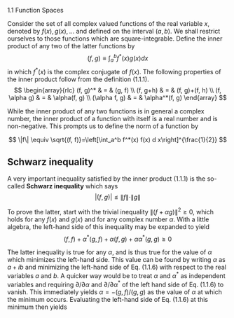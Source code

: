 1.1 Function Spaces

Consider the set of all complex valued functions of the real variable $x$, denoted by $f(x), g(x), \ldots$ and defined on the interval $(a, b)$. We shall restrict ourselves to those functions which are square-integrable. Define the inner product of any two of the latter functions by
$$
(f, g) \equiv \int_a^b f^*(x) g(x) d x
$$
in which $f^*(x)$ is the complex conjugate of $f(x)$. The following properties of the inner product follow from the definition (1.1.1).
$$
\begin{array}{rlc}
(f, g)^* & = & (g, f) \\
(f, g+h) & = & (f, g)+(f, h) \\
(f, \alpha g) & = & \alpha(f, g) \\
(\alpha f, g) & = & \alpha^*(f, g)
\end{array}
$$

While the inner product of any two functions is in general a complex number, the inner
product of a function with itself is a real number and is non-negative. This prompts us to
define the norm of a function by

$$
\|f\| \equiv \sqrt{(f, f)}=\left[\int_a^b f^*(x) f(x) d x\right]^{\frac{1}{2}}
$$

## Schwarz inequality

A very important inequality satisfied by the inner product (1.1.1) is the so-called __Schwarz inequality__ which says
$$
|(f, g)| \leq\|f\| \cdot\|g\|
$$

To prove the latter, start with the trivial inequality $\|(f+\alpha g)\|^2 \geq 0$, which holds for any $f(x)$ and $g(x)$ and for any complex number $\alpha$. With a little algebra, the left-hand side of this inequality may be expanded to yield
$$
(f, f)+\alpha^*(g, f)+\alpha(f, g)+\alpha \alpha^*(g, g) \geq 0
$$

The latter inequality is true for any $\alpha$, and is thus true for the value of $\alpha$ which minimizes the left-hand side. This value can be found by writing $\alpha$ as $a+i b$ and minimizing the left-hand side 
of Eq. (1.1.6) with respect to the real variables $a$ and $b$. 
A quicker way would be to treat $\alpha$ and $\alpha^*$ as independent variables and requiring 
$\partial / \partial \alpha$ and $\partial / \partial \alpha^*$ of the left hand side of Eq. (1.1.6) to vanish.
This immediately yields $\alpha=-(g, f) /(g, g)$ as the value of $\alpha$ at which the minimum occurs. Evaluating the left-hand side of Eq. (1.1.6) at this minimum then yields